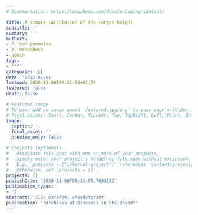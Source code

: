 ```yaml
---
# Documentation: https://wowchemy.com/docs/managing-content/

title: A simple calculation of the target height
subtitle: ''
summary: ''
authors:
- P. van Dommelen
- Y. Schonbeck
- admin
tags:
- '""'
categories: []
date: '2012-01-01'
lastmod: 2020-11-06T09:11:59+01:00
featured: false
draft: false

# Featured image
# To use, add an image named `featured.jpg/png` to your page's folder.
# Focal points: Smart, Center, TopLeft, Top, TopRight, Left, Right, BottomLeft, Bottom, BottomRight.
image:
  caption: ''
  focal_point: ''
  preview_only: false

# Projects (optional).
#   Associate this post with one or more of your projects.
#   Simply enter your project's folder or file name without extension.
#   E.g. `projects = ["internal-project"]` references `content/project/deep-learning/index.md`.
#   Otherwise, set `projects = []`.
projects: []
publishDate: '2020-11-06T08:11:59.700325Z'
publication_types:
- '2'
abstract: 'JID: 0372434; aheadofprint'
publication: '*Archives of Diseases in Childhood*'
---
```

